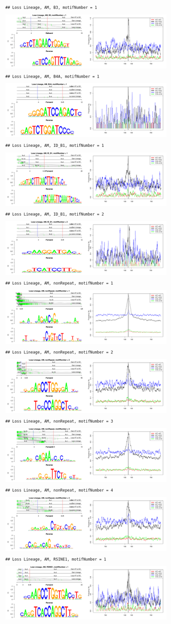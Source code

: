 

```
## Loss Lineage, AM, B3, motifNumber = 1
```

![plot of chunk motifPValues](figure/motifPValues1.png) 

```
## Loss Lineage, AM, B4A, motifNumber = 1
```

![plot of chunk motifPValues](figure/motifPValues2.png) 

```
## Loss Lineage, AM, ID_B1, motifNumber = 1
```

![plot of chunk motifPValues](figure/motifPValues3.png) 

```
## Loss Lineage, AM, ID_B1, motifNumber = 2
```

![plot of chunk motifPValues](figure/motifPValues4.png) 

```
## Loss Lineage, AM, nonRepeat, motifNumber = 1
```

![plot of chunk motifPValues](figure/motifPValues5.png) 

```
## Loss Lineage, AM, nonRepeat, motifNumber = 2
```

![plot of chunk motifPValues](figure/motifPValues6.png) 

```
## Loss Lineage, AM, nonRepeat, motifNumber = 3
```

![plot of chunk motifPValues](figure/motifPValues7.png) 

```
## Loss Lineage, AM, nonRepeat, motifNumber = 4
```

![plot of chunk motifPValues](figure/motifPValues8.png) 

```
## Loss Lineage, AM, RSINE1, motifNumber = 1
```

![plot of chunk motifPValues](figure/motifPValues9.png) 
  
